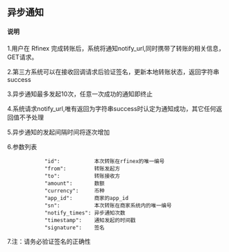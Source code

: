 ## 异步通知
#### 说明
1.用户在 Rfinex 完成转账后，系统将通知notify_url,同时携带了转账的相关信息，GET请求。

2.第三方系统可以在接收回调请求后验证签名，更新本地转账状态，返回字符串 success

3.异步通知最多发起10次，任意一次成功的通知即终止

4.系统请求notify_url,唯有返回为字符串success时认定为通知成功，其它任何返回值不予处理

5.异步通知的发起间隔时间将逐次增加

6.参数列表

```
			"id":           本次转账在rfinex的唯一编号
			"from":         转账发起方
			"to":           转账接收方
			"amount":       数额
			"currency":     币种
			"app_id":       商家的app_id
			"sn":           本次转账在商家系统内的唯一编号
			"notify_times": 异步通知次数
			"timestamp":    通知发起的时间戳
			"signature":    签名
```

7.注：请务必验证签名的正确性